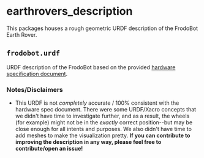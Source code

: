 # earthrovers_description
This packages houses a rough geometric URDF description of the FrodoBot Earth Rover.

## `frodobot.urdf`
URDF description of the FrodoBot based on the provided [hardware specification document](https://github.com/frodobots-org/earth-rovers-sdk?tab=readme-ov-file#hardware-specs).

### Notes/Disclaimers
- This URDF is not *completely* accurate / 100% consistent with the hardware
  spec document. There were some URDF/Xacro concepts that we didn't have time to
  investigate further, and as a result, the wheels (for example) might not be in
  the *exactly* correct position--but may be close enough for all intents and
  purposes. We also didn't have time to add meshes to make the visualization
  pretty. **If you can contribute to improving the description in any way,
  please feel free to contribute/open an issue!**